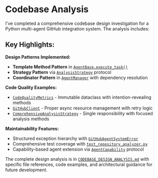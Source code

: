 # Codebase Analysis

I've completed a comprehensive codebase design investigation for a Python multi-agent GitHub integration system. The analysis includes:

## Key Highlights:

**Design Patterns Implemented:**
- **Template Method Pattern** in [`AgentBase.execute_task()`](file:///private/var/folders/r8/v4nmz68n1vzcg6l5_mykzp780000gn/T/amp_cli_b2892f4b_gk5284eo/github_agent_system/core/agent_base.py#L75-L102)
- **Strategy Pattern** via [`AnalysisStrategy`](file:///private/var/folders/r8/v4nmz68n1vzcg6l5_mykzp780000gn/T/amp_cli_b2892f4b_gk5284eo/github_agent_system/github/repository_analyzer.py#L70-L77) protocol
- **Coordinator Pattern** in [`AgentManager`](file:///private/var/folders/r8/v4nmz68n1vzcg6l5_mykzp780000gn/T/amp_cli_b2892f4b_gk5284eo/github_agent_system/core/agent_manager.py#L38-L46) with dependency resolution

**Code Quality Examples:**
- [`CodeQualityMetrics`](file:///private/var/folders/r8/v4nmz68n1vzcg6l5_mykzp780000gn/T/amp_cli_b2892f4b_gk5284eo/github_agent_system/github/repository_analyzer.py#L18-L27) - Immutable dataclass with intention-revealing methods
- [`GitHubClient`](file:///private/var/folders/r8/v4nmz68n1vzcg6l5_mykzp780000gn/T/amp_cli_b2892f4b_gk5284eo/github_agent_system/services/github_client.py#L19-L27) - Proper async resource management with retry logic
- [`ComprehensiveAnalysisStrategy`](file:///private/var/folders/r8/v4nmz68n1vzcg6l5_mykzp780000gn/T/amp_cli_b2892f4b_gk5284eo/github_agent_system/github/repository_analyzer.py#L82) - Single responsibility with focused analysis methods

**Maintainability Features:**
- Structured exception hierarchy with [`GitHubAgentSystemError`](file:///private/var/folders/r8/v4nmz68n1vzcg6l5_mykzp780000gn/T/amp_cli_b2892f4b_gk5284eo/github_agent_system/exceptions.py#L9)
- Comprehensive test coverage with [`test_repository_analyzer.py`](file:///private/var/folders/r8/v4nmz68n1vzcg6l5_mykzp780000gn/T/amp_cli_b2892f4b_gk5284eo/tests/test_repository_analyzer.py)
- Capability-based agent extension via [`AgentCapability`](file:///private/var/folders/r8/v4nmz68n1vzcg6l5_mykzp780000gn/T/amp_cli_b2892f4b_gk5284eo/github_agent_system/core/agent_base.py#L43-L49) protocol

The complete design analysis is in [`CODEBASE_DESIGN_ANALYSIS.md`](file:///private/var/folders/r8/v4nmz68n1vzcg6l5_mykzp780000gn/T/amp_cli_b2892f4b_gk5284eo/CODEBASE_DESIGN_ANALYSIS.md) with specific file references, code examples, and architectural guidance for future development.